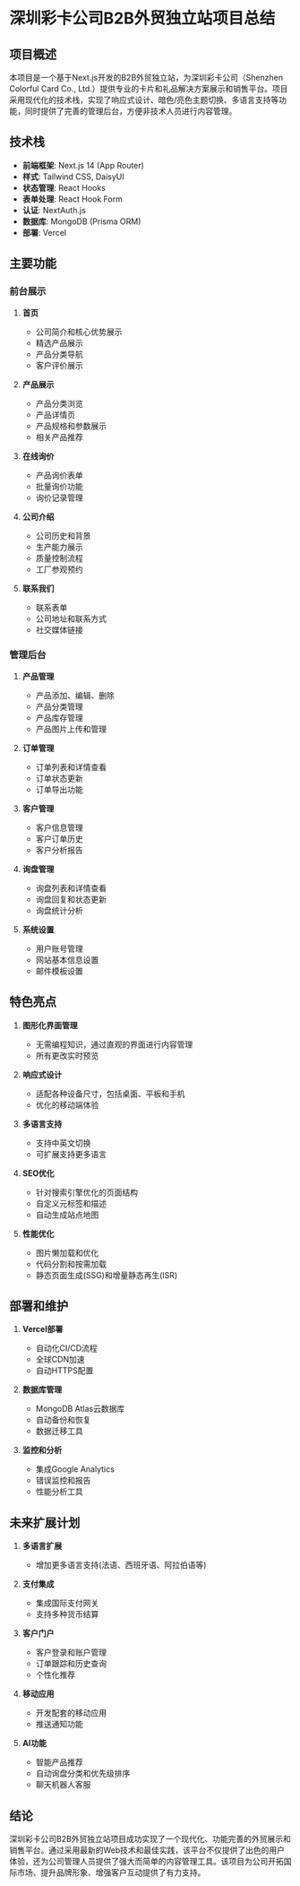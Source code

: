 # 深圳彩卡公司B2B外贸独立站项目总结

## 项目概述

本项目是一个基于Next.js开发的B2B外贸独立站，为深圳彩卡公司（Shenzhen Colorful Card Co., Ltd.）提供专业的卡片和礼品解决方案展示和销售平台。项目采用现代化的技术栈，实现了响应式设计、暗色/亮色主题切换、多语言支持等功能，同时提供了完善的管理后台，方便非技术人员进行内容管理。

## 技术栈

- **前端框架**: Next.js 14 (App Router)
- **样式**: Tailwind CSS, DaisyUI
- **状态管理**: React Hooks
- **表单处理**: React Hook Form
- **认证**: NextAuth.js
- **数据库**: MongoDB (Prisma ORM)
- **部署**: Vercel

## 主要功能

### 前台展示

1. **首页**
   - 公司简介和核心优势展示
   - 精选产品展示
   - 产品分类导航
   - 客户评价展示

2. **产品展示**
   - 产品分类浏览
   - 产品详情页
   - 产品规格和参数展示
   - 相关产品推荐

3. **在线询价**
   - 产品询价表单
   - 批量询价功能
   - 询价记录管理

4. **公司介绍**
   - 公司历史和背景
   - 生产能力展示
   - 质量控制流程
   - 工厂参观预约

5. **联系我们**
   - 联系表单
   - 公司地址和联系方式
   - 社交媒体链接

### 管理后台

1. **产品管理**
   - 产品添加、编辑、删除
   - 产品分类管理
   - 产品库存管理
   - 产品图片上传和管理

2. **订单管理**
   - 订单列表和详情查看
   - 订单状态更新
   - 订单导出功能

3. **客户管理**
   - 客户信息管理
   - 客户订单历史
   - 客户分析报告

4. **询盘管理**
   - 询盘列表和详情查看
   - 询盘回复和状态更新
   - 询盘统计分析

5. **系统设置**
   - 用户账号管理
   - 网站基本信息设置
   - 邮件模板设置

## 特色亮点

1. **图形化界面管理**
   - 无需编程知识，通过直观的界面进行内容管理
   - 所有更改实时预览

2. **响应式设计**
   - 适配各种设备尺寸，包括桌面、平板和手机
   - 优化的移动端体验

3. **多语言支持**
   - 支持中英文切换
   - 可扩展支持更多语言

4. **SEO优化**
   - 针对搜索引擎优化的页面结构
   - 自定义元标签和描述
   - 自动生成站点地图

5. **性能优化**
   - 图片懒加载和优化
   - 代码分割和按需加载
   - 静态页面生成(SSG)和增量静态再生(ISR)

## 部署和维护

1. **Vercel部署**
   - 自动化CI/CD流程
   - 全球CDN加速
   - 自动HTTPS配置

2. **数据库管理**
   - MongoDB Atlas云数据库
   - 自动备份和恢复
   - 数据迁移工具

3. **监控和分析**
   - 集成Google Analytics
   - 错误监控和报告
   - 性能分析工具

## 未来扩展计划

1. **多语言扩展**
   - 增加更多语言支持(法语、西班牙语、阿拉伯语等)

2. **支付集成**
   - 集成国际支付网关
   - 支持多种货币结算

3. **客户门户**
   - 客户登录和账户管理
   - 订单跟踪和历史查询
   - 个性化推荐

4. **移动应用**
   - 开发配套的移动应用
   - 推送通知功能

5. **AI功能**
   - 智能产品推荐
   - 自动询盘分类和优先级排序
   - 聊天机器人客服

## 结论

深圳彩卡公司B2B外贸独立站项目成功实现了一个现代化、功能完善的外贸展示和销售平台。通过采用最新的Web技术和最佳实践，该平台不仅提供了出色的用户体验，还为公司管理人员提供了强大而简单的内容管理工具。该项目为公司开拓国际市场、提升品牌形象、增强客户互动提供了有力支持。 